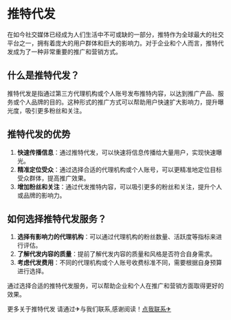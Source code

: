 # 推特代发

在如今社交媒体已经成为人们生活中不可或缺的一部分，推特作为全球最大的社交平台之一，拥有着庞大的用户群体和巨大的影响力。对于企业和个人而言，推特代发成为了一种非常重要的推广和营销方式。

## 什么是推特代发？

推特代发是指通过第三方代理机构或个人账号发布推特内容，以达到推广产品、服务或个人品牌的目的。这种形式的推广方式可以帮助用户快速扩大影响力，提升曝光度，吸引更多粉丝和关注。

## 推特代发的优势

1. **快速传播信息**：通过推特代发，可以快速将信息传播给大量用户，实现快速曝光。
2. **精准定位受众**：通过选择合适的代理机构或个人账号，可以更精准地定位目标受众群体，提高推广效果。
3. **增加粉丝和关注**：通过代发推特内容，可以吸引更多的粉丝和关注，提升个人或品牌的影响力。

## 如何选择推特代发服务？

1. **选择有影响力的代理机构**：可以通过代理机构的粉丝数量、活跃度等指标来进行评估。
2. **了解代发内容的质量**：提前了解代发内容的质量和风格是否符合自身需求。
3. **考虑代发费用**：不同的代理机构或个人账号收费标准不同，需要根据自身预算进行选择。

通过选择合适的推特代发服务，可以帮助企业和个人在推广和营销方面取得更好的效果。

更多关于推特代发 请通过✈与我们联系,感谢阅读！[点我联系✈](https://img.k02.cc)